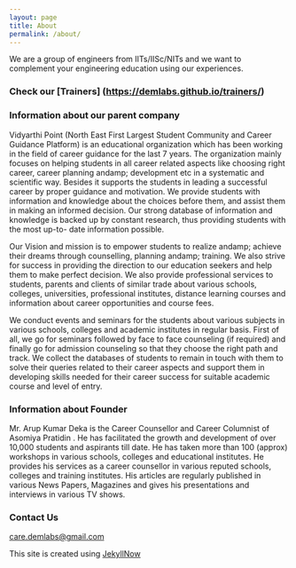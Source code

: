 ```yaml
---
layout: page
title: About
permalink: /about/
---
```


We are a group of engineers from IITs/IISc/NITs and we want to complement your engineering education using our experiences.

### Check our [Trainers] (https://demlabs.github.io/trainers/)

### Information about our parent company

Vidyarthi Point (North East First Largest Student Community and Career Guidance Platform) is an educational organization which has been working in the field of career guidance for the last 7 years. The organization mainly focuses on helping students in all career related aspects like  choosing right career, career planning andamp; development etc in a systematic and scientific way. Besides it supports the students in leading a successful career by proper guidance and motivation. We provide students with information and knowledge about the choices before them, and assist them in making an informed decision. Our strong database of information and knowledge is backed up by constant research, thus providing students with the most up-to- date information possible.

Our Vision and mission is to empower students to realize andamp; achieve their dreams through counselling, planning andamp; training. We also strive for success in providing the direction to our education seekers and help them to make perfect decision. We also provide professional services to students, parents and clients of similar trade about various schools, colleges, universities, professional institutes, distance learning courses and information about career opportunities and course fees.

We conduct events and seminars for the students about various subjects in various schools, colleges and academic institutes in regular basis. First of all, we go for seminars followed by face to face counseling (if required) and finally go for admission counseling so that they choose the right path and track. We collect the databases of students to remain in touch with them to solve their queries related to their career aspects and support them in developing skills needed for their career success for suitable academic course and level of entry.


### Information about Founder

Mr. Arup Kumar Deka is the Career Counsellor and Career Columnist of Asomiya Pratidin . He has facilitated the growth and development of over 10,000 students and aspirants till date. He has taken more than 100 (approx) workshops in various schools, colleges and educational institutes. He provides his services as a career counsellor in various reputed schools, colleges and training institutes. His articles are regularly published in various News Papers, Magazines and gives his presentations and interviews in various TV shows.

### Contact Us

[care.demlabs@gmail.com](mailto:care.demlabs@gmail.com)

This site is created using [JekyllNow](http://www.jekyllnow.com/)
